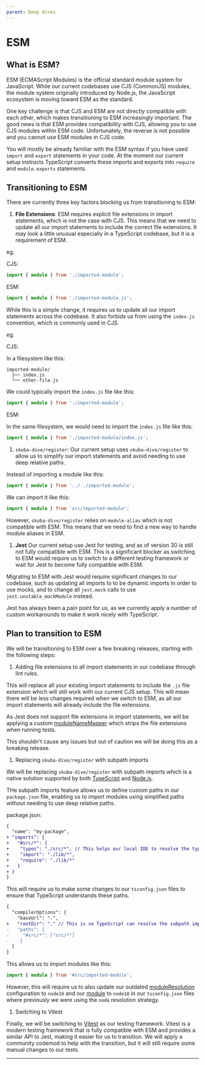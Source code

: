 ```yaml
---
parent: Deep dives
---
```


# ESM

## What is ESM?

ESM (ECMAScript Modules) is the official standard module system for JavaScript. While our current codebases use CJS (CommonJS) modules, the module system originally introduced by Node.js, the JavaScript ecosystem is moving toward ESM as the standard.

One key challenge is that CJS and ESM are not directly compatible with each other, which makes transitioning to ESM increasingly important. The good news is that ESM provides compatibility with CJS, allowing you to use CJS modules within ESM code. Unfortunately, the reverse is not possible and you cannot use ESM modules in CJS code.

You will mostly be already familiar with the ESM syntax if you have used `import` and `export` statements in your code. At the moment our current setup instructs TypeScript converts these imports and exports into `require` and `module.exports` statements.

## Transitioning to ESM

There are currently three key factors blocking us from transitioning to ESM:

1. **File Extensions**: ESM requires explicit file extensions in import statements, which is not the case with CJS. This means that we need to update all our import statements to include the correct file extensions. It may look a little unusual especially in a TypeScript codebase, but it is a requirement of ESM.

eg.

CJS:

```ts
import { module } from './imported-module';
```

ESM:

```ts
import { module } from './imported-module.js';
```

While this is a simple change, it requires us to update all our import statements across the codebase. It also forbids us from using the `index.js` convention, which is commonly used in CJS.

eg.

CJS:

In a filesystem like this:

```
imported-module/
  ├── index.js
  └── other-file.js
```

We could typically import the `index.js` file like this:

```ts
import { module } from './imported-module';
```

ESM:

In the same filesystem, we would need to import the `index.js` file like this:

```ts
import { module } from './imported-module/index.js';
```

1. `skuba-dive/register`: Our current setup uses `skuba-dive/register` to allow us to simplify our import statements and avoid needing to use deep relative paths.

Instead of importing a module like this:

```ts
import { module } from '../../imported-module';
```

We can import it like this:

```ts
import { module } from 'src/imported-module';
```

However, `skuba-dive/register` relies on `module-alias` which is not compatible with ESM. This means that we need to find a new way to handle module aliases in ESM.

1. **Jest** Our current setup use Jest for testing, and as of version 30 is still not fully compatible with ESM. This is a significant blocker as switching to ESM would require us to switch to a different testing framework or wait for Jest to become fully compatible with ESM.

Migrating to ESM with Jest would require significant changes to our codebase, such as updating all imports to to be dynamic imports in order to use mocks, and to change all `jest.mock` calls to use `jest.unstable_mockModule` instead.

Jest has always been a pain point for us, as we currently apply a number of custom workarounds to make it work nicely with TypeScript.

## Plan to transition to ESM

We will be transitioning to ESM over a few breaking releases, starting with the following steps:

1. Adding file extensions to all import statements in our codebase through lint rules.

This will replace all your existing import statements to include the `.js` file extension which will still work with our current CJS setup. This will mean there will be less changes required when we switch to ESM, as all our import statements will already include the file extensions.

As Jest does not support file extensions in import statements, we will be applying a custom [moduleNameMapper] which strips the file extensions when running tests.

This shouldn't cause any issues but out of caution we will be doing this as a breaking release.

1. Replacing `skuba-dive/register` with subpath imports

We will be replacing `skuba-dive/register` with subpath imports which is a native solution supported by both [TypeScript] and [Node.js].

THe subpath imports feature allows us to define custom paths in our `package.json` file, enabling us to import modules using simplified paths without needing to use deep relative paths.

package.json:

```diff
{
  "name": "my-package",
+ "imports": {
+   "#src/*": {
+    "types": "./src/*", // This helps our local IDE to resolve the types
+    "import": "./lib/*",
+    "require": "./lib/*"
+   }
+ }
}
```

This will require us to make some changes to our `tsconfig.json` files to ensure that TypeScript understands these paths.

```diff
{
  "compilerOptions": {
    "baseUrl": ".",
+   "rootDir": "." // This is so TypeScript can resolve the subpath imports
-   "paths": {
-     "#src/*": ["src/*"]
-    }
  }
}
```

This allows us to import modules like this:

```ts
import { module } from '#src/imported-module';
```

However, this will require us to also update our outdated [moduleResolution] configuration to `node16` and our [module] to `node18` in our `tsconfig.json` files where previously we were using the `node` resolution strategy.

1. Switching to Vitest

Finally, we will be switching to [Vitest](https://vitest.dev/) as our testing framework. Vitest is a modern testing framework that is fully compatible with ESM and provides a similar API to Jest, making it easier for us to transition. We will apply a community codemod to help with the transition, but it will still require some manual changes to our tests.

---

[module]: https://www.typescriptlang.org/tsconfig#module
[moduleNameMapper]: https://jestjs.io/docs/configuration#modulenamemapper-objectstring-string--arraystring
[moduleresolution]: https://www.typescriptlang.org/tsconfig#moduleResolution
[node.js]: https://nodejs.org/api/packages.html#subpath-imports
[not fully compatible with ESM]: https://jestjs.io/docs/ecmascript-modules
[typescript]: https://www.typescriptlang.org/docs/handbook/modules/reference.html#packagejson-imports-and-self-name-imports
